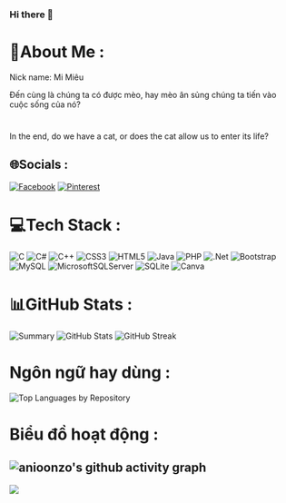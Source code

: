 ### Hi there 👋

<!--
**anionzo/anionzo** is a ✨ _special_ ✨ repository because its `README.md` (this file) appears on your GitHub profile.

Here are some ideas to get you started:

- 🔭 I’m currently working on ...
- 🌱 I’m currently learning ...
- 👯 I’m looking to collaborate on ...
- 🤔 I’m looking for help with ...
- 💬 Ask me about ...
- 📫 How to reach me: ...
- 😄 Pronouns: ...
- ⚡ Fun fact: ...
-->
# 💫About Me :
Nick name: Mi Miêu

Đến cùng là chúng ta có được mèo, 
hay mèo ân sủng chúng ta tiến vào cuộc sống của nó?
#
In the end, do we have a cat, or does the cat allow us to enter its life?


## 🌐Socials :
[![Facebook](https://img.shields.io/badge/Facebook-%231877F2.svg?logo=Facebook&logoColor=white)](https://facebook.com/anionzo/) [![Pinterest](https://img.shields.io/badge/Pinterest-%23E60023.svg?logo=Pinterest&logoColor=white)](https://pinterest.com/anionzo/) 

# 💻Tech Stack :
![C](https://img.shields.io/badge/c-%2300599C.svg?style=flat&logo=c&logoColor=white) ![C#](https://img.shields.io/badge/c%23-%23239120.svg?style=flat&logo=c-sharp&logoColor=white) ![C++](https://img.shields.io/badge/c++-%2300599C.svg?style=flat&logo=c%2B%2B&logoColor=white) ![CSS3](https://img.shields.io/badge/css3-%231572B6.svg?style=flat&logo=css3&logoColor=white) ![HTML5](https://img.shields.io/badge/html5-%23E34F26.svg?style=flat&logo=html5&logoColor=white) ![Java](https://img.shields.io/badge/java-%23ED8B00.svg?style=flat&logo=java&logoColor=white) ![PHP](https://img.shields.io/badge/php-%23777BB4.svg?style=flat&logo=php&logoColor=white) ![.Net](https://img.shields.io/badge/.NET-5C2D91?style=flat&logo=.net&logoColor=white) ![Bootstrap](https://img.shields.io/badge/bootstrap-%23563D7C.svg?style=flat&logo=bootstrap&logoColor=white) ![MySQL](https://img.shields.io/badge/mysql-%2300f.svg?style=flat&logo=mysql&logoColor=white) ![MicrosoftSQLServer](https://img.shields.io/badge/Microsoft%20SQL%20Sever-CC2927?style=flat&logo=microsoft%20sql%20server&logoColor=white) ![SQLite](https://img.shields.io/badge/sqlite-%2307405e.svg?style=flat&logo=sqlite&logoColor=white) ![Canva](https://img.shields.io/badge/Canva-%2300C4CC.svg?style=flat&logo=Canva&logoColor=white)
# 📊GitHub Stats :
![Summary](http://github-profile-summary-cards.vercel.app/api/cards/profile-details?username=anionzo&theme=algolia)
![GitHub Stats](https://github-readme-stats.vercel.app/api?username=anionzo&show_icons=true&theme=algolia)
![GitHub Streak](https://github-readme-streak-stats.herokuapp.com/?user=anionzo&theme=algolia)
# Ngôn ngữ hay dùng :
![Top Languages by Repository](http://github-profile-summary-cards.vercel.app/api/cards/repos-per-language?username=anionzo&theme=algolia)
# Biểu đồ hoạt động :
![anioonzo's github activity graph](https://github-readme-activity-graph.vercel.app/graph?username=anionzo&theme=react-dark&custom_title=Theme+react-dark&height=300&area=true)
---
[![](https://visitcount.itsvg.in/api?id=anionzo&icon=7&color=9)](https://visitcount.itsvg.in)
